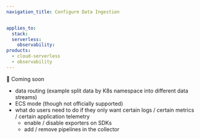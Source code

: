 ```yaml
---
navigation_title: Configure Data Ingestion


applies_to:
  stack:
  serverless:
    observability:
products:
  - cloud-serverless
  - observability
---
```


🚧 Coming soon

- data routing (example split data by K8s namespace into different data streams)
- ECS mode (though not officially supported)
- what do users need to do if they only want certain logs / certain metrics / certain application telemetry
    - enable / disable exporters on SDKs
    - add / remove pipelines in the collector